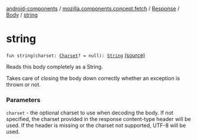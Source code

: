 [android-components](../../../index.md) / [mozilla.components.concept.fetch](../../index.md) / [Response](../index.md) / [Body](index.md) / [string](./string.md)

# string

`fun string(charset: `[`Charset`](https://developer.android.com/reference/java/nio/charset/Charset.html)`? = null): `[`String`](https://kotlinlang.org/api/latest/jvm/stdlib/kotlin/-string/index.html) [(source)](https://github.com/mozilla-mobile/android-components/blob/master/components/concept/fetch/src/main/java/mozilla/components/concept/fetch/Response.kt#L107)

Reads this body completely as a String.

Takes care of closing the body down correctly whether an exception is thrown or not.

### Parameters

`charset` - the optional charset to use when decoding the body. If not specified,
the charset provided in the response content-type header will be used. If the header
is missing or the charset not supported, UTF-8 will be used.